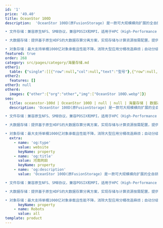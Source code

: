 ```yaml
---
id: '1'
price: '49.40'
title: OceanStor 100D
description:  'OceanStor 100D(原FusionStorage) 是一款可大规模横向扩展的全自研智能分布式存储产品，可为上层应用提供文件存储、大数据存储、对象存储等工业界标准接口，消除烟囱式存储系统构建导致的运营复杂问题，帮助企业实现复杂业务承载更稳、多样性数据使用效率更高、海量数据储存成本更优。

• 文件存储：兼容原生NFS、SMB协议，兼容POSIX和MPI，适用于HPC（High-Performance Computing，高性能计算）等高性能场景。

• 大数据存储：提供基于原生HDFS的大数据存算分离方案，实现存储与计算资源按需配置，提供一致用户体验的同时，助您降低总拥有成本；支持与原有计算存储一体化架构共存。广泛应用于金融大数据、互联网日志留存大数据、政务大数据和智慧城市大数据等场景。

• 对象存储：最大支持单桶1000亿对象承载且性能不降，消除大型应用分桶改造麻烦；自动分级到蓝光介质，免数据迁移省空间。广泛应用于金融电子票据影像和双录（录音/录像）、医疗影像、政企电子文档和车联网场景生产存储、备份或归档。'
featured: true
order: 268
category: src/pages/category/海量存储.md
other1: 
  table: {"single":[[{"row":null,"col":null,"text":"型号"},{"row":null,"col":"3","text":"OceanStor 100D"}],[{"row":null,"col":null,"text":"系统架构"},{"row":null,"col":"3","text":"全分布式架构"}],[{"row":null,"col":null,"text":"存储服务类型"},{"row":null,"col":null,"text":"文件"},{"row":null,"col":null,"text":"大数据"},{"row":null,"col":null,"text":"对象"}],[{"row":null,"col":null,"text":"协议支持"},{"row":null,"col":null,"text":"NFS、CIFS、POSIX、MPI"},{"row":null,"col":null,"text":"HDFS"},{"row":null,"col":null,"text":"Amazon S3、NFS"}],[{"row":null,"col":null,"text":"数据冗余保护"},{"row":null,"col":null,"text":"EC"},{"row":null,"col":null,"text":"EC"},{"row":null,"col":null,"text":"EC"}],[{"row":null,"col":null,"text":"关键特性"},{"row":null,"col":null,"text":"• 负载均衡\n• 配额\n• 数据分级\n• 快照\n• QoS\n• DIF\n• DPC分布式并行客户端\n• AD、LDAP和NIS域认证\n"},{"row":null,"col":null,"text":"• 支持append、rename、flush、hflush等命令字\n• 多NameSpace，支持对接Kerberos、LDAP认证\n• 目录级和NameSpace级配额\n• 小文件聚合\n• 数据分级\n• DIF\n• 回收站\n• 和本地HDFS新老共存\n"},{"row":null,"col":null,"text":"• 统一命名空间，支持多租户、多资源池\n• 小对象聚合\n• QoS\n• 数据Life-Cycle管理\n• 数据一致性校验\n• 同步复制\n• 异步复制\n• 对象级重复数据删除\n• WORM\n• LDAP/AD认证\n• 温冷数据分级\n"}],[{"row":null,"col":null,"text":"前端网络类型"},{"row":null,"col":null,"text":"10GE、25GE、40GE或100GE TCP/IP， 10GE、25GE、40GE或100GE RoCE， 100Gb/s InfiniBand"},{"row":null,"col":null,"text":"10GE或25GE TCP/IP"},{"row":null,"col":null,"text":"10GE或25GE TCP/IP"}],[{"row":null,"col":null,"text":"内部互联网络类型"},{"row":null,"col":null,"text":"GE或100GE RoCE， 100Gb/s InfiniBand"},{"row":null,"col":null,"text":"10GE或25GE RoCE"},{"row":null,"col":null,"text":"10GE或25GE TCP/IP"}],[{"row":null,"col":null,"text":"兼容平台/组件"},{"row":null,"col":null,"text":"• OpenMPI、MPICH2、Huawei MPI等\n• Kubernetes\n"},{"row":null,"col":null,"text":"MapeReduce、Hive、Hbase、Spark等主流大数据组件"},{"row":null,"col":null,"text":"兼容CommVault、NBU、Atempo、Veeam、Rubrik等多种备份软件"}],[{"row":null,"col":null,"text":"推荐节点型号"},{"row":null,"col":null,"text":"• 性能型(2U)：P100\n• 容量型(4U)：C100\n"},{"row":null,"col":null,"text":"• 性能型(2U)：P110、P100\n• 容量型(4U)：C110、C100\n"},{"row":null,"col":null,"text":"• 性能型(2U)：DP2200、P110、P100\n• 容量型(4U)：DP4200、C110、C100\n"}]]}
other2:
  features: []
other3: null
other4:
  images: {"other":{"org":"other","img":["OceanStor 100D.webp"]}}
seo:
  title: oceanstor-100d | OceanStor 100D | null | null | 海量存储 | 数据存储
  description: 'OceanStor 100D(原FusionStorage) 是一款可大规模横向扩展的全自研智能分布式存储产品，可为上层应用提供文件存储、大数据存储、对象存储等工业界标准接口，消除烟囱式存储系统构建导致的运营复杂问题，帮助企业实现复杂业务承载更稳、多样性数据使用效率更高、海量数据储存成本更优。

• 文件存储：兼容原生NFS、SMB协议，兼容POSIX和MPI，适用于HPC（High-Performance Computing，高性能计算）等高性能场景。

• 大数据存储：提供基于原生HDFS的大数据存算分离方案，实现存储与计算资源按需配置，提供一致用户体验的同时，助您降低总拥有成本；支持与原有计算存储一体化架构共存。广泛应用于金融大数据、互联网日志留存大数据、政务大数据和智慧城市大数据等场景。

• 对象存储：最大支持单桶1000亿对象承载且性能不降，消除大型应用分桶改造麻烦；自动分级到蓝光介质，免数据迁移省空间。广泛应用于金融电子票据影像和双录（录音/录像）、医疗影像、政企电子文档和车联网场景生产存储、备份或归档。'
  extra:
    - name: 'og:type'
      value: website
      keyName: property
    - name: 'og:title'
      value: 河南网田
      keyName: property
    - name: 'og:description'
      value: 'OceanStor 100D(原FusionStorage) 是一款可大规模横向扩展的全自研智能分布式存储产品，可为上层应用提供文件存储、大数据存储、对象存储等工业界标准接口，消除烟囱式存储系统构建导致的运营复杂问题，帮助企业实现复杂业务承载更稳、多样性数据使用效率更高、海量数据储存成本更优。

• 文件存储：兼容原生NFS、SMB协议，兼容POSIX和MPI，适用于HPC（High-Performance Computing，高性能计算）等高性能场景。

• 大数据存储：提供基于原生HDFS的大数据存算分离方案，实现存储与计算资源按需配置，提供一致用户体验的同时，助您降低总拥有成本；支持与原有计算存储一体化架构共存。广泛应用于金融大数据、互联网日志留存大数据、政务大数据和智慧城市大数据等场景。

• 对象存储：最大支持单桶1000亿对象承载且性能不降，消除大型应用分桶改造麻烦；自动分级到蓝光介质，免数据迁移省空间。广泛应用于金融电子票据影像和双录（录音/录像）、医疗影像、政企电子文档和车联网场景生产存储、备份或归档。'
      keyName: property
    - name: Robots
      value: all
template: product
---
```

